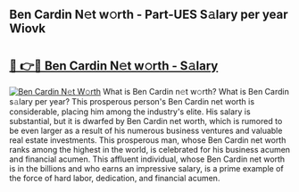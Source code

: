 ## Ben Cardin N𝚎t w𝚘rth - Part-UES S𝚊lary per year Wiovk

# <h2><a href="http://gc1j4b2.nevu.top/?p=Ben+Cardin">🔗 👉🔴 Ben Cardin N𝚎t w𝚘rth - S𝚊lary</a></h2>

[![Ben Cardin N𝚎t W𝚘rth](https://i.imgur.com/Oavwk0R.jpeg)](http://gc1j4b2.nevu.top/?p=Ben+Cardin)
What is Ben Cardin n𝚎t w𝚘rth? What is Ben Cardin s𝚊lary per year?
This prosperous person's Ben Cardin net worth is considerable, placing him among the industry's elite. His salary is substantial, but it is dwarfed by Ben Cardin net worth, which is rumored to be even larger as a result of his numerous business ventures and valuable real estate investments. This prosperous man, whose Ben Cardin net worth ranks among the highest in the world, is celebrated for his business acumen and financial acumen. This affluent individual, whose Ben Cardin net worth is in the billions and who earns an impressive salary, is a prime example of the force of hard labor, dedication, and financial acumen.
